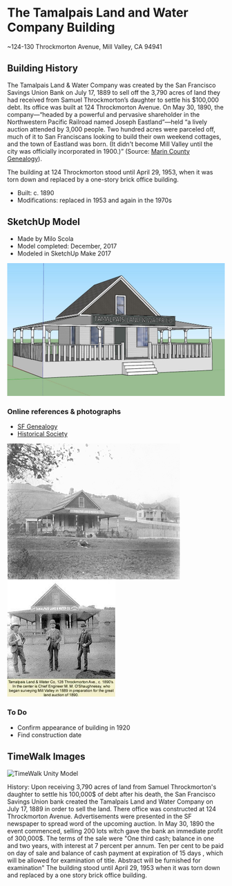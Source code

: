 # The Tamalpais Land and Water Company Building
~124-130 Throckmorton Avenue, Mill Valley, CA 94941

## Building History

The Tamalpais Land & Water Company was created by the San Francisco Savings Union Bank on July 17, 1889 to sell off the 3,790 acres of land they had received from Samuel Throckmorton’s daughter to settle his $100,000 debt. Its office was built at 124 Throckmorton Avenue. 
On May 30, 1890, the company—“headed by a powerful and pervasive shareholder in the Northwestern Pacific Railroad named Joseph Eastland”—held “a lively auction attended by 3,000 people. Two hundred acres were parceled off, much of it to San Franciscans looking to build their own weekend cottages, and the town of Eastland was born. (It didn't become Mill Valley until the city was officially incorporated in 1900.)” (Source: [Marin County Genealogy](http://www.sfgenealogy.org/marin/ourtowns/ot_mv.htm)).

The building at 124 Throckmorton stood until April 29, 1953, when it was torn down and replaced by a one-story brick office building.

-	Built: c. 1890
-	Modifications: replaced in 1953 and again in the 1970s


## SketchUp Model

- Made by Milo Scola
- Model completed: December, 2017
- Modeled in SketchUp Make 2017

![SketchUp Make 2017 model screenshot](https://github.com/TimeWalkOrg/building-mill-valley-ca-land-and-water-co/blob/master/mill-valley-land-and-water-co-1920.jpg)

### Online references & photographs
* [SF Genealogy](http://www.sfgenealogy.com/marin/ourtowns/ot_mv.htm)
* [Historical Society](https://www.mvhistory.org/history-of/history-of-homestead-valley/who-owns-the-streets/)

![Building](https://github.com/TimeWalkOrg/building-mill-valley-ca-land-and-water-co/blob/master/OTTamlandwater.gif)
![1890s](https://github.com/TimeWalkOrg/building-mill-valley-ca-land-and-water-co/blob/master/1890s-tlw.jpg)


### To Do
- Confirm appearance of building in 1920
- Find construction date

## TimeWalk Images
![TimeWalk Unity Model](tbd)

History:
Upon receiving 3,790 acres of land from Samuel Throckmorton's daughter to settle his 100,000$ of debt after his death, the San Francisco  Savings Union bank created the Tamalpais Land and Water Company on July 17, 1889 in order to sell the land. There office was constructed at 124 Throckmorton Avenue. Advertisements were presented in the SF newspaper to spread word of the upcoming auction. In May 30, 1890 the event commenced, selling 200 lots witch gave the bank an immediate profit of 300,000$. The terms of the sale were "One third cash; balance in one and two years, with interest at 7 percent per annum. Ten per cent to be paid on day of sale and balance of cash payment at expiration of 15 days , which will be allowed for examination of title. Abstract will be furnished for examination" The building stood until April 29, 1953 when it was torn down and replaced by a one story brick office building.
